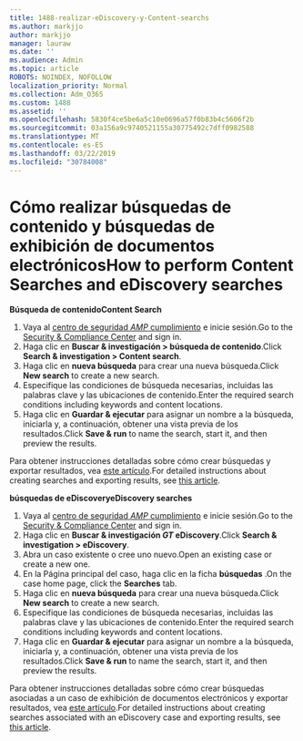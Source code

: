 ```yaml
---
title: 1488-realizar-eDiscovery-y-Content-searchs
ms.author: markjjo
author: markjjo
manager: lauraw
ms.date: ''
ms.audience: Admin
ms.topic: article
ROBOTS: NOINDEX, NOFOLLOW
localization_priority: Normal
ms.collection: Adm_O365
ms.custom: 1488
ms.assetid: ''
ms.openlocfilehash: 5830f4ce5be6a5c10e0696a57f0b83b4c5606f2b
ms.sourcegitcommit: 03a156a9c9740521155a30775492c7dff0982588
ms.translationtype: MT
ms.contentlocale: es-ES
ms.lasthandoff: 03/22/2019
ms.locfileid: "30784008"
---
```

# <a name="how-to-perform-content-searches-and-ediscovery-searches"></a><span data-ttu-id="c3827-102">Cómo realizar búsquedas de contenido y búsquedas de exhibición de documentos electrónicos</span><span class="sxs-lookup"><span data-stu-id="c3827-102">How to perform Content Searches and eDiscovery searches</span></span>

<span data-ttu-id="c3827-103">**Búsqueda de contenido**</span><span class="sxs-lookup"><span data-stu-id="c3827-103">**Content Search**</span></span>

1. <span data-ttu-id="c3827-104">Vaya al [centro de seguridad _AMP_ cumplimiento](https://protection.office.com) e inicie sesión.</span><span class="sxs-lookup"><span data-stu-id="c3827-104">Go to the [Security & Compliance Center](https://protection.office.com) and sign in.</span></span>
2. <span data-ttu-id="c3827-105">Haga clic en **Buscar & investigación > búsqueda de contenido**.</span><span class="sxs-lookup"><span data-stu-id="c3827-105">Click **Search & investigation > Content search**.</span></span>
3. <span data-ttu-id="c3827-106">Haga clic en **nueva búsqueda** para crear una nueva búsqueda.</span><span class="sxs-lookup"><span data-stu-id="c3827-106">Click **New search** to create a new search.</span></span>
4. <span data-ttu-id="c3827-107">Especifique las condiciones de búsqueda necesarias, incluidas las palabras clave y las ubicaciones de contenido.</span><span class="sxs-lookup"><span data-stu-id="c3827-107">Enter the required search conditions including keywords and content locations.</span></span>  
5. <span data-ttu-id="c3827-108">Haga clic en **Guardar & ejecutar** para asignar un nombre a la búsqueda, iniciarla y, a continuación, obtener una vista previa de los resultados.</span><span class="sxs-lookup"><span data-stu-id="c3827-108">Click **Save & run** to name the search, start it, and then preview the results.</span></span> 
 
<span data-ttu-id="c3827-109">Para obtener instrucciones detalladas sobre cómo crear búsquedas y exportar resultados, vea [este artículo](https://docs.microsoft.com/office365/securitycompliance/content-search).</span><span class="sxs-lookup"><span data-stu-id="c3827-109">For detailed instructions about creating searches and exporting results, see [this article](https://docs.microsoft.com/office365/securitycompliance/content-search).</span></span>

<span data-ttu-id="c3827-110">**búsquedas de eDiscovery**</span><span class="sxs-lookup"><span data-stu-id="c3827-110">**eDiscovery searches**</span></span>

1. <span data-ttu-id="c3827-111">Vaya al [centro de seguridad _AMP_ cumplimiento](https://protection.office.com) e inicie sesión.</span><span class="sxs-lookup"><span data-stu-id="c3827-111">Go to the [Security & Compliance Center](https://protection.office.com) and sign in.</span></span>
2. <span data-ttu-id="c3827-112">Haga clic en **Buscar & investigación _GT_ eDiscovery**.</span><span class="sxs-lookup"><span data-stu-id="c3827-112">Click **Search & investigation > eDiscovery**.</span></span>
3. <span data-ttu-id="c3827-113">Abra un caso existente o cree uno nuevo.</span><span class="sxs-lookup"><span data-stu-id="c3827-113">Open an existing case or create a new one.</span></span>
4. <span data-ttu-id="c3827-114">En la Página principal del caso, haga clic en la ficha **búsquedas** .</span><span class="sxs-lookup"><span data-stu-id="c3827-114">On the case home page, click the **Searches** tab.</span></span>  
5. <span data-ttu-id="c3827-115">Haga clic en **nueva búsqueda** para crear una nueva búsqueda.</span><span class="sxs-lookup"><span data-stu-id="c3827-115">Click **New search** to create a new search.</span></span>
6. <span data-ttu-id="c3827-116">Especifique las condiciones de búsqueda necesarias, incluidas las palabras clave y las ubicaciones de contenido.</span><span class="sxs-lookup"><span data-stu-id="c3827-116">Enter the required search conditions including keywords and content locations.</span></span>  
7. <span data-ttu-id="c3827-117">Haga clic en **Guardar & ejecutar** para asignar un nombre a la búsqueda, iniciarla y, a continuación, obtener una vista previa de los resultados.</span><span class="sxs-lookup"><span data-stu-id="c3827-117">Click **Save & run** to name the search, start it, and then preview the results.</span></span>

<span data-ttu-id="c3827-118">Para obtener instrucciones detalladas sobre cómo crear búsquedas asociadas a un caso de exhibición de documentos electrónicos y exportar resultados, vea [este artículo](https://docs.microsoft.com/office365/securitycompliance/ediscovery-cases).</span><span class="sxs-lookup"><span data-stu-id="c3827-118">For detailed instructions about creating searches associated with an eDiscovery case and exporting results, see [this article](https://docs.microsoft.com/office365/securitycompliance/ediscovery-cases).</span></span>
